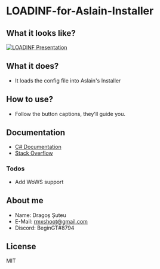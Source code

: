 # LOADINF-for-Aslain-Installer
## What it looks like?
[![LOADINF Presentation](https://i.imgur.com/C00bbKO.png)](https://i.imgur.com/C00bbKO.png)

## What it does?
- It loads the config file into Aslain's Installer

## How to use?
- Follow the button captions, they'll guide you.

## Documentation
- [C# Documentation]
- [Stack Overflow]

### Todos
- Add WoWS support

## About me
* Name: Dragoș Șuteu
* E-Mail: <rmxshoot@gmail.com>
* Discord: BeginGT#8794

License
----
MIT

[C# Documentation]: <https://docs.microsoft.com/en-us/dotnet/csharp/>
[Stack Overflow]: <https://stackoverflow.com/>